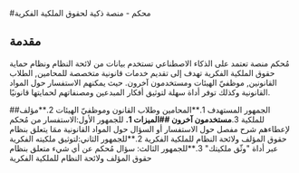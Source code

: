 #محكم - منصة ذكية لحقوق الملكية الفكرية
## مقدمة
مُحكم منصة تعتمد على الذكاء الاصطناعي تستخدم بيانات من لائحة النظام ونظام حماية حقوق الملكية الفكرية تهدف إلى تقديم خدمات قانونية متخصصة للمحامين, الطلاب القانونين, موظفيّ الهيئات ومستخدمون آخرون. حيث يمكنهم الاستفسار حول المواد القانونية وكذلك توفر أداة سهلة لتوثيق أفكار المبدعين ومصنفاتهم لحمايتها قانونيًا.

##الجمهور المستهدف
1.**المحامين وطلاب القانون وموظفيّ الهيئات
2.**مؤلف للملكية
3.**مستخدمون آخرون 
##الميزات
1.** للجمهور الأول:الاستفسار من مُحكم لإعطاءهم شرح مفصل حول الاستفسار أو السؤال حول المواد القانونية ممَا يتعلق بنظام حقوق المؤلف ولائحة النظام للملكية الفكرية
2.**للجمهور الثاني:لتوثيق ملكيته الفكرية عبر أداة "وثّق ملكيتك"
3.**للجمهور الثالث: سؤال مُحكم عن أي شيء متعلق بنظام حقوق المؤلف ولائحة النظام للملكية الفكرية
